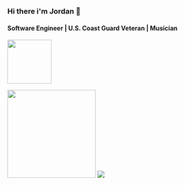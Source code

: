 ### Hi there i'm Jordan 👋

#### Software Engineer | U.S. Coast Guard Veteran | Musician


<a href="www.linkedin.com/in/jordan-connor-smith"><img src="https://www.freeiconspng.com/thumbs/linkedin-logo-png/displaying-19-gallery-images-for-linkedin-logo-png-25.png"  width="100px" /></a>

<img src="https://cdn.shopify.com/s/files/1/2283/6815/collections/Code-Platoon-logo-color2.png?v=1574257183" width="200px" />
<img src="https://www.codewars.com/users/jsmith96/badges/small" />

